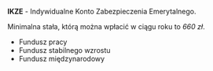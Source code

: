 **IKZE** - Indywidualne Konto Zabezpieczenia Emerytalnego.

Minimalna stała, którą można wpłacić w ciągu roku to *660 zł*.

- Fundusz pracy
- Fundusz stabilnego wzrostu
- Fundusz międzynarodowy

